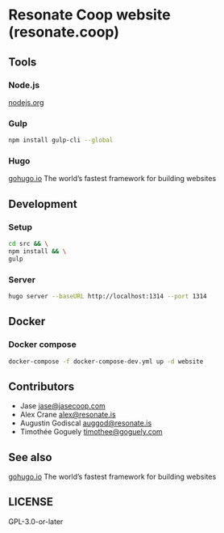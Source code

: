 # Resonate Coop website (resonate.coop)

## Tools

### Node.js

[nodejs.org](https://nodejs.org)

### Gulp

```sh
npm install gulp-cli --global
```

### Hugo

[gohugo.io](https://gohugo.io) The world’s fastest framework for building websites

## Development

### Setup

```sh
cd src && \
npm install && \
gulp
```

### Server

```sh
hugo server --baseURL http://localhost:1314 --port 1314
```

## Docker

### Docker compose

```sh
docker-compose -f docker-compose-dev.yml up -d website
```

## Contributors

- Jase <jase@jasecoop.com>
- Alex Crane <alex@resonate.is>
- Augustin Godiscal <auggod@resonate.is>
- Timothée Goguely <timothee@goguely.com>

## See also

[gohugo.io](https://gohugo.io) The world’s fastest framework for building websites

## LICENSE

GPL-3.0-or-later

